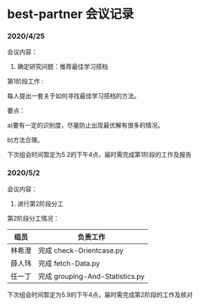 # best-partner  会议记录

### 2020/4/25 
会议内容：
1.  确定研究问题：推荐最佳学习搭档

第1阶段工作 :

每人提出一套关于如何寻找最佳学习搭档的方法。

要点：

a)要有一定的识别度，尽量防止出现最优解有很多的情况。

b)方法合理。

下次组会时间暂定为5.2的下午4点，届时需完成第1阶段的工作及报告


### 2020/5/2
会议内容：
1. 进行第2阶段分工

第2阶段分工情况：

| 组员 | 负责工作                               |
| :------: | ---------------------------------------- |
|  林希澄  | 完成 check-Orientcase.py |
|  薛人玮  | 完成 fetch-Data.py |
|  任一丁  | 完成 grouping-And-Statistics.py  |

下次组会时间暂定为5.9的下午4点，届时需完成第2阶段的工作及核对